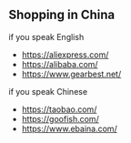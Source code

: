 Shopping in China
-----------------

if you speak English

- https://aliexpress.com/
- https://alibaba.com/
- https://www.gearbest.net/

if you speak Chinese

- https://taobao.com/
- https://goofish.com/
- https://www.ebaina.com/
